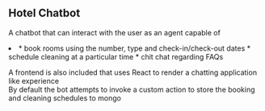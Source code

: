 ## Hotel Chatbot

A chatbot that can interact with the user as an 
agent capable of 
<li>
  * book rooms using the number, type and 
    check-in/check-out dates
  * schedule cleaning at a particular time
  * chit chat regarding FAQs
</li>

A frontend is also included that uses React to
render a chatting application like experience
</br>
By default the bot attempts to invoke a custom
action to store the booking and cleaning schedules
to mongo
